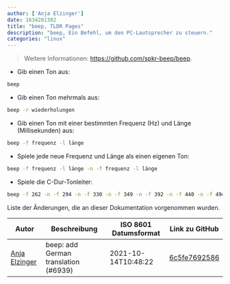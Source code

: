 ```yaml
---
author: ['Anja Elzinger']
date: 1634201302
title: "beep, TLDR Pages"
description: "beep, Ein Befehl, um den PC-Lautsprecher zu steuern."
categories: "linux"
---
```

> Weitere Informationen: <https://github.com/spkr-beep/beep>.

- Gib einen Ton aus:

```bash
beep
```

- Gib einen Ton mehrmals aus:

```bash
beep -r wiederholungen
```

- Gib einen Ton mit einer bestimmten Frequenz (Hz) und Länge (Millisekunden) aus:

```bash
beep -f frequenz -l länge
```

- Spiele jede neue Frequenz und Länge als einen eigenen Ton:

```bash
beep -f frequenz -l länge -n -f frequenz -l länge
```

- Spiele die C-Dur-Tonleiter:

```bash
beep -f 262 -n -f 294 -n -f 330 -n -f 349 -n -f 392 -n -f 440 -n -f 494 -n -f 523
```
Liste der Änderungen, die an dieser Dokumentation vorgenommen wurden.


Autor | Beschreibung | ISO 8601 Datumsformat | Link zu GitHub
------|-----|-----|-----
[Anja Elzinger](mailto:35960947+entensee403@users.noreply.github.com) | beep: add German translation (#6939) | 2021-10-14T10:48:22 | [6c5fe7692586](https://github.com/tldr-pages/tldr/commit/6c5fe7692586c9913e3b490efffc5011764ccadc)

